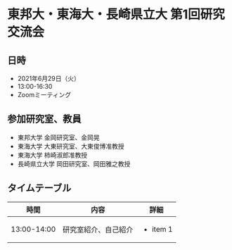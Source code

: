 # 東邦大・東海大・長崎県立大 第1回研究交流会

## 日時
- 2021年6月29日（火）
- 13:00-16:30
- Zoomミーティング

## 参加研究室、教員
- 東邦大学 金岡研究室、金岡晃
- 東海大学 大東研究室、大東俊博准教授
- 東海大学 柿崎淑郎准教授
- 長崎県立大学 岡田研究室、岡田雅之教授

## タイムテーブル

| 時間 | 内容 | 詳細 |
----|----|----
| 13:00-14:00 | 研究室紹介、自己紹介 | <ul><li>item 1</ul>|
